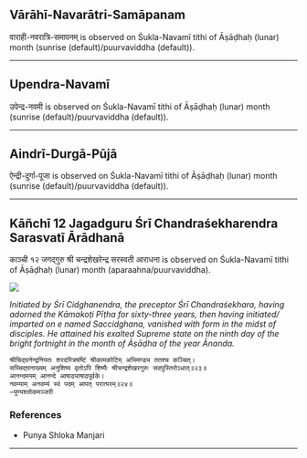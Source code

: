 ## Vārāhī-Navarātri-Samāpanam
वाराही-नवरात्रि-समापनम् is observed on Śukla-Navamī tithi of Āṣāḍhaḥ (lunar) month (sunrise (default)/puurvaviddha (default)).



---
## Upendra-Navamī
उपेन्द्र-नवमी is observed on Śukla-Navamī tithi of Āṣāḍhaḥ (lunar) month (sunrise (default)/puurvaviddha (default)).



---
## Aindrī-Durgā-Pūjā
ऐन्द्री-दुर्गा-पूजा is observed on Śukla-Navamī tithi of Āṣāḍhaḥ (lunar) month (sunrise (default)/puurvaviddha (default)).



---
## Kāñchī 12 Jagadguru Śrī Chandraśekharendra Sarasvatī Ārādhanā
काञ्ची १२ जगद्गुरु श्री चन्द्रशेखरेन्द्र सरस्वती आराधना is observed on Śukla-Navamī tithi of Āṣāḍhaḥ (lunar) month (aparaahna/puurvaviddha).

![](https://github.com/sanskrit-coders/jyotisha/blob/master/jyotisha/panchangam/temporal/festival/images/kanchi-jagadgurus/jagadguru-12.jpg)

_Initiated by Śrī Cidghanendra, the preceptor Śrī Chandraśekhara, having adorned the Kāmakoṭi Pīṭha for sixty-three years, then having initiated/ imparted on e named Saccidghana, vanished with form in the midst of disciples. He attained his exalted Supreme state on the ninth day of the bright fortnight in the month of Āṣāḍha of the year Ānanda._

```
श्रीचिद्घनेन्द्रनियतः शरदस्त्रिषष्टिं श्रीकामकोटिम् अभिमण्ड्य ततश्च कञ्चित्।
सच्चिद्घनाख्यम् अनुशिष्य वृतोऽपि शिष्यैः श्रीचन्द्रशेखरगुरुः सवपुस्तिरोऽधात्॥२३॥
आनन्दमयम् आनन्दे आषाढ्याषाढपूर्वके।
नवम्याम् अनवम्यं स्वं पदम् आपत् परात्परम्॥२४॥
—पुण्यश्लोकमञ्जरी
```
### References
* Punya Shloka Manjari


---
